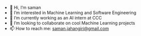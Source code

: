 - 👋 Hi, I’m saman
- 👀 I’m interested in Machine Learning and Software Engineering
- 🌱 I’m currently working as an AI intern at CCC
- 💞️ I’m looking to collaborate on cool Machine Learning projects
- 📫 How to reach me: saman.jahangiri@gmail.com

<!---
sjhn/sjhn is a ✨ special ✨ repository because its `README.md` (this file) appears on your GitHub profile.
You can click the Preview link to take a look at your changes.
--->
